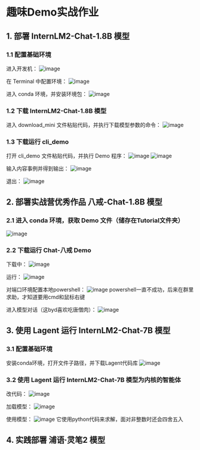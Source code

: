 # 趣味Demo实战作业

## 1. 部署 InternLM2-Chat-1.8B 模型

### 1.1 配置基础环境

进入开发机：
![image](https://github.com/Hajime1235/InternLM/assets/165744158/3a4ff381-cca6-4f80-9359-d232ffaf7db5)

在 Terminal 中配置环境：
![image](https://github.com/Hajime1235/InternLM/assets/165744158/11d92e01-7af5-4a14-8b89-978e5ee6ee5d)

进入 conda 环境，并安装环境包：
![image](https://github.com/Hajime1235/InternLM/assets/165744158/e4f20696-1c62-4fcb-ad7f-b07226356d1b)

### 1.2 下载 InternLM2-Chat-1.8B 模型

进入 download_mini 文件粘贴代码，并执行下载模型参数的命令：
![image](https://github.com/Hajime1235/InternLM/assets/165744158/458f86a0-fd6f-4846-a34d-43a37a941f8e)

### 1.3 下载运行 cli_demo

打开 cli_demo 文件粘贴代码，并执行 Demo 程序：
![image](https://github.com/Hajime1235/InternLM/assets/165744158/8fa01633-e4df-4ae3-b8a2-4f22fa3b7b8b)
![image](https://github.com/Hajime1235/InternLM/assets/165744158/617bba4c-90b8-40b4-bfeb-4f147ca3fb82)

输入内容事例并得到输出：
![image](https://github.com/Hajime1235/InternLM/assets/165744158/dd77d072-89eb-4460-a7fb-85bfcecbd5b4)

退出：
![image](https://github.com/Hajime1235/InternLM/assets/165744158/e17662ca-a817-4a08-9727-9b8750b3323e)


## 2. 部署实战营优秀作品 八戒-Chat-1.8B 模型

### 2.1 进入 conda 环境，获取 Demo 文件（储存在Tutorial文件夹）
![image](https://github.com/Hajime1235/InternLM/assets/165744158/6d816196-4114-4c5a-91ae-3c66e38cc443)

### 2.2 下载运行 Chat-八戒 Demo

下载中：
![image](https://github.com/Hajime1235/InternLM/assets/165744158/b350581a-86ce-4b48-bb4c-ede78d3bb0a2)

运行：
![image](https://github.com/Hajime1235/InternLM/assets/165744158/235419f3-1619-4755-86b7-6a68dde461a9)

对端口环境配置本地powershell：
![image](https://github.com/Hajime1235/InternLM/assets/165744158/c3eb28c0-40e6-4f9e-961a-10bc2bccd98c)
powershell一直不成功，后来在群里求助，才知道要用cmd和鼠标右键

进入模型对话（这byd喜欢吃唐僧肉）：
![image](https://github.com/Hajime1235/InternLM/assets/165744158/7438f32b-ac01-4434-9f27-70615a78b98a)

## 3. 使用 Lagent 运行 InternLM2-Chat-7B 模型

### 3.1 配置基础环境
安装conda环境，打开文件子路径，并下载Lagent代码库
![image](https://github.com/Hajime1235/InternLM/assets/165744158/9f939b5c-22a8-4f51-9e1e-ae92e8edc6c3)

### 3.2 使用 Lagent 运行 InternLM2-Chat-7B 模型为内核的智能体

改代码：
![image](https://github.com/Hajime1235/InternLM/assets/165744158/1cd131b7-27c5-4c95-86fb-e59700931013)

加载模型：
![image](https://github.com/Hajime1235/InternLM/assets/165744158/0308e04a-94b1-4514-93eb-457be20a924e)

使用模型：
![image](https://github.com/Hajime1235/InternLM/assets/165744158/e299b48b-4b62-4e13-96e1-292f8a6c0c51)
它使用python代码来求解，面对非整数时还会四舍五入

## 4. 实践部署 浦语·灵笔2 模型
